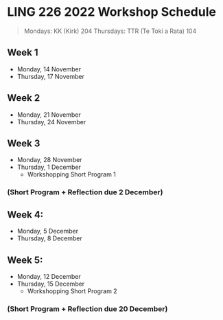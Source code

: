 # LING 226 2022 Workshop Schedule
> Mondays: KK (Kirk) 204
> Thursdays: TTR (Te Toki a Rata) 104

## Week 1
- Monday, 14 November
- Thursday, 17 November

## Week 2
- Monday, 21 November
- Thursday, 24 November

## Week 3
- Monday, 28 November
- Thursday, 1 December
    - Workshopping Short Program 1

### (Short Program + Reflection due 2 December)

## Week 4:
- Monday, 5 December
- Thursday, 8 December

## Week 5:
- Monday, 12 December
- Thursday, 15 December
    - Workshopping Short Program 2
### (Short Program + Reflection due 20 December)